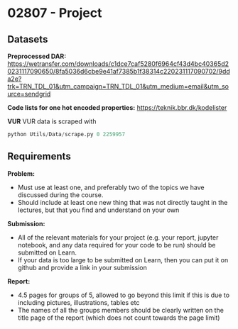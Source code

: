 # 02807 - Project

## Datasets

**Preprocessed DAR:** https://wetransfer.com/downloads/c1dce7caf5280f6964cf43d4bc40365d20231117090650/8fa5036d6cbe9e41af7385b1f38314c220231117090702/9dda2e?trk=TRN_TDL_01&utm_campaign=TRN_TDL_01&utm_medium=email&utm_source=sendgrid

**Code lists for one hot encoded properties:** https://teknik.bbr.dk/kodelister

**VUR**
VUR data is scraped with
```py
python Utils/Data/scrape.py 0 2259957
```

## Requirements
**Problem:**
- Must use at least one, and preferably two of the topics we have discussed during the course.
- Should include at least one new thing that was not directly taught in the lectures, but that you find and understand on your own

**Submission:**
- All of the relevant materials for your project (e.g. your report, jupyter notebook, and any data required for your code to be run) should be submitted on Learn. 
- If your data is too large to be submitted on Learn, then you can put it on github and provide a link in your submission

**Report:**
- 4.5 pages for groups of 5, allowed to go beyond this limit if this is due to including pictures, illustrations, tables etc
- The names of all the groups members should be clearly written on the title page of the report (which does not count towards the page limit)
